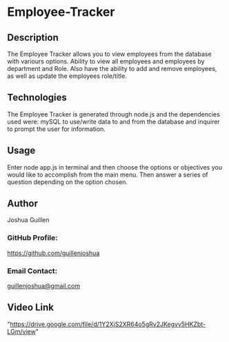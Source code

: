 # Employee-Tracker


## Description

The Employee Tracker allows you to view employees from the database with variours options. Ability to view all employees and employees by department and Role. Also have the ability to add and remove employees, as well as update the employees role/title.   

## Technologies
The Employee Tracker is generated through node.js and the dependencies used were: mySQL to use/write data to and from the database and inquirer to prompt the user for information.    

## Usage
Enter node app.js in terminal and then choose the options or objectives you would like to accomplish from the main menu.  Then answer a series of question depending on the option chosen.  

## Author
Joshua Guillen

### GitHub Profile: 
https://github.com/guillenjoshua

### Email Contact: 
guillenjoshua@gmail.com

## Video Link
"https://drive.google.com/file/d/1Y2XjS2XR64o5gRv2JKegvv5HKZbt-LGm/view"

